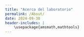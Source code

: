 ```yaml
---
title: "Acerca del laboratorio"
permalink: /About/
date: 2024-09-30
header-includes: |
    \usepackage{amsmath,mathtools}
---
```

<script
  src="https://cdn.mathjax.org/mathjax/latest/MathJax.js?config=TeX-AMS-MML_HTMLorMML"
  type="text/javascript">
</script>

<html>
<head>
    <style>
        h1 {
            text-align: center;
            color: rgba(72, 133, 45, 0.76);
        }

        .container {
          max-width: 900px;
          margin: 20px auto;
          display: flex;
          flex-wrap: wrap;
          justify-content: space-between;
        }

        /* El primer .person ocupa todo el ancho para la descripción */
        .container .person:first-child {
          width: 100%;
          text-align: justify;
          margin-bottom: 40px;
          box-sizing: border-box;
        }

        /* Los demás perfiles ocupan 30% para 3 por fila */
        .container .person:not(:first-child) {
          width: 30%;
          margin-bottom: 40px;
          text-align: center;
          box-sizing: border-box;
        }

        .person img {
          width: 150px;
          height: 150px;
          object-fit: cover;
          border-radius: 50%;
          margin-bottom: 10px;
        }

        .person h3 {
          margin: 0 0 5px 0;
          font-size: 1.1em;
          color: #333;
        }

        .person p {
          margin: 0;
          color: #555;
          line-height: 1.4em;
        }

        a {
          color: #318233;
          text-decoration: none;
        }
        a:hover {
          text-decoration: underline;
        }

        hr {
          border: none;
          height: 1px;
          background-color: #CCCCCC;
          margin: 20px 0;
        }

        @media (max-width: 768px) {
          .container .person:not(:first-child) {
            width: 45%;
          }
        }

        @media (max-width: 480px) {
          .container .person:not(:first-child) {
            width: 100%;
          }
        }
    </style>
</head>
<body>

<hr>
<h1>Acerca del laboratorio</h1>
<hr>

<div class="container">

  <!-- Bloque de descripción original -->
  <div class="person">
    <div class="info">
      <p>El Laboratorio Virtual de Matemáticas es una iniciativa de varios profesores de los programas de Matemáticas y Ciencias de la Computación, creada con el objetivo de complementar los cursos del Departamento de Matemáticas a través de herramientas computacionales que faciliten la comprensión de conceptos matemáticos y su aplicación en problemas prácticos.</p>
      <p>En esta fase inicial, se está recopilando material proporcionado por los docentes del Departamento de Matemáticas. Las versiones alfa (2024) y beta (2025) del Laboratorio Virtual fueron desarrolladas y editadas por Yessica Trujillo, Carlos Nosa, Juan Galvis, Francisco Gómez, Freddy Hernández, Eduards Chipatecua y Sergio Nuñez, con el apoyo del Área Curricular de Matemáticas, bajo la dirección de Carolina Neira, durante los años 2023 y 2024.</p>
      <p>Para cualquier duda, sugerencia o comentario, pueden contactarnos en: <a href="mailto:labmatecc_bog@unal.edu.co">labmatecc_bog@unal.edu.co</a>.</p>
    </div>
  </div>

  <div class="person">
    <a href="https://sites.google.com/view/jgalvis/">
      <img src="https://labmatecc.github.io/images/juan_galvis.jpeg" alt="Juan Galvis">
    </a>
    <h3><a href="https://sites.google.com/view/jgalvis/">Juan Galvis</a></h3>
    <p>Docente a cargo</p>
    <p><a href="mailto:jcgalvisa@unal.edu.co">jcgalvisa@unal.edu.co</a></p>
  </div>

  <div class="person">
    <a href="https://sites.google.com/site/fagomezj/">
      <img src="https://labmatecc.github.io/images/francisco_gomez.jpeg" alt="Francisco Gómez">
    </a>
    <h3><a href="https://sites.google.com/site/fagomezj/">Francisco Gómez</a></h3>
    <p>Docente colaborador</p>
    <p><a href="mailto:fagomezj@unal.edu.co">fagomezj@unal.edu.co</a></p>
  </div>

  <div class="person">
    <a href="https://sites.google.com/unal.edu.co/fohernandezr">
      <img src="https://labmatecc.github.io/images/freddy_hernandez.png" alt="Freddy Hernández">
    </a>
    <h3><a href="https://sites.google.com/unal.edu.co/fohernandezr">Freddy Hernández</a></h3>
    <p>Docente colaborador</p>
    <p><a href="mailto:fohernandezr@unal.edu.co">fohernandezr@unal.edu.co</a></p>
  </div>

  <div class="person">
    <a href="https://ytrujillol.github.io/">
      <img src="https://labmatecc.github.io/images/yessica_trujillo.jpg" alt="Yessica Trujillo">
    </a>
    <h3><a href="https://ytrujillol.github.io/">Yessica Trujillo</a></h3>
    <p>Colaboradora</p>
    <p><a href="mailto:ytrujillol@unal.edu.co">ytrujillol@unal.edu.co</a></p>
  </div>

  <div class="person">
    <a href="https://cnosa.github.io/">
      <img src="https://labmatecc.github.io/images/carlos_nosa.jpg" alt="Carlos Nosa">
    </a>
    <h3><a href="https://cnosa.github.io/">Carlos Nosa</a></h3>
    <p>Colaborador</p>
    <p><a href="mailto:cnosa@unal.edu.co">cnosa@unal.edu.co</a></p>
  </div>

  <div class="person">
    <a href="https://eguar11011.github.io/">
      <img src="https://labmatecc.github.io/images/eduards_mendez.jpg" alt="Eduards Mendez">
    </a>
    <h3><a href="https://eguar11011.github.io/">Eduards Mendez</a></h3>
    <p>Colaborador</p>
    <p><a href="mailto:emendezc@unal.edu.co">emendezc@unal.edu.co</a></p>
  </div>

  <div class="person">
    <a href="#">
      <img src="https://labmatecc.github.io/images/sergio_nunez.png" alt="Sergio Nuñez">
    </a>
    <h3><a href="#">Sergio Nuñez</a></h3>
    <p>Colaborador</p>
    <p><a href="mailto:snunezs@unal.edu.co">snunezs@unal.edu.co</a></p>
  </div>

  <div class="person">
    <a href="#">
      <img src="https://labmatecc.github.io/images/carolina_neira.jpeg" alt="Carolina Neira">
    </a>
    <h3><a href="#">Carolina Neira</a></h3>
    <p>Dirección académica</p>
    <p><a href="mailto:cneiraj@unal.edu.co">cneiraj@unal.edu.co</a></p>
  </div>
</div>

</body>
</html>